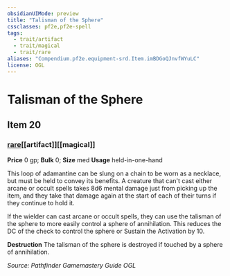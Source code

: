 ```yaml
---
obsidianUIMode: preview
title: "Talisman of the Sphere"
cssclasses: pf2e,pf2e-spell
tags:
  - trait/artifact
  - trait/magical
  - trait/rare
aliases: "Compendium.pf2e.equipment-srd.Item.imBDGoQJnvfWYuLC"
license: OGL
---
```

# Talisman of the Sphere
## Item 20
### [rare](rare "Rare Rarity Trait")[[artifact]][[magical]]


**Price** 0 gp; 
**Bulk** 0; **Size** med
**Usage** held-in-one-hand

This loop of adamantine can be slung on a chain to be worn as a necklace, but must be held to convey its benefits. A creature that can't cast either arcane or occult spells takes 8d6 mental damage just from picking up the item, and they take that damage again at the start of each of their turns if they continue to hold it.

If the wielder can cast arcane or occult spells, they can use the talisman of the sphere to more easily control a sphere of annihilation. This reduces the DC of the check to control the sphere or Sustain the Activation by 10.

**Destruction** The talisman of the sphere is destroyed if touched by a sphere of annihilation.

*Source: Pathfinder Gamemastery Guide*
*OGL*